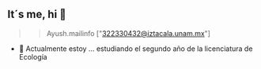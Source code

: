  ## It´s me, hi 👋
>>Ayush.mailinfo
["322330432@iztacala.unam.mx"]
- 🔭 Actualmente estoy ... estudiando el segundo año de la licenciatura de Ecología
<!--
**monckeymonckey/monckeymonckey** is a ✨ _special_ ✨ repository because its `README.md` (this file) appears on your GitHub profile.

Here are some ideas to get you started:

- 🔭 I’m currently working on ...
- 🌱 I’m currently learning ...
- 👯 I’m looking to collaborate on ...
- 🤔 I’m looking for help with ...
- 💬 Ask me about ...
- 📫 How to reach me: ...
- 😄 Pronouns: ...
- ⚡ Fun fact: ...
-->
